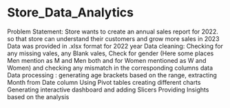 # Store_Data_Analytics
Problem Statement: Store wants to create an annual sales report for 2022. so that store can understand their customers and grow more sales in 2023
Data was provided in .xlsx format  for 2022 year
Data cleaning: Checking for any missing vales, any Blank vales, Check for gender (Here some places Men mention as M and Men both and for Women mentioned as W and Women) and checking any mismatch in the corresponding columns data
Data processing : generating age brackets based on the range, extracting Month from Date column 
Using Pivot tables creating different charts
Generating interactive dashboard and adding Slicers 
Providing Insights based on the analysis
